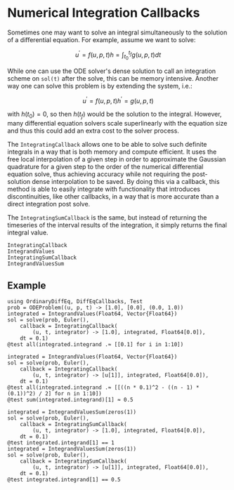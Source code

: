 # Numerical Integration Callbacks

Sometimes one may want to solve an integral simultaneously to the solution of a differential equation. For example,
assume we want to solve:

```math
u^\prime = f(u,p,t)
h = \int_{t_0}^{t_f} g(u,p,t) dt
```

While one can use the ODE solver's dense solution to call an integration scheme on `sol(t)` after the solve, this can
be memory intensive. Another way one can solve this problem is by extending the system, i.e.:

```math
u^\prime = f(u,p,t)
h^\prime = g(u,p,t)
```

with $h(t_0) = 0$, so then $h(t_f)$ would be the solution to the integral. However, many differential equation solvers
scale superlinearly with the equation size and thus this could add an extra cost to the solver process.

The `IntegratingCallback` allows one to be able to solve such definite integrals in a way that is both memory and compute
efficient. It uses the free local interpolation of a given step in order to approximate the Gaussian quadrature for a given
step to the order of the numerical differential equation solve, thus achieving accuracy while not requiring the post-solution
dense interpolation to be saved. By doing this via a callback, this method is able to easily integrate with functionality
that introduces discontinuities, like other callbacks, in a way that is more accurate than a direct integration post solve.

The `IntegratingSumCallback` is the same, but instead of returning the timeseries of the interval results of the integration,
it simply returns the final integral value.

```@docs
IntegratingCallback
IntegrandValues
IntegratingSumCallback
IntegrandValuesSum
```

## Example

```@example integrating
using OrdinaryDiffEq, DiffEqCallbacks, Test
prob = ODEProblem((u, p, t) -> [1.0], [0.0], (0.0, 1.0))
integrated = IntegrandValues(Float64, Vector{Float64})
sol = solve(prob, Euler(),
    callback = IntegratingCallback(
        (u, t, integrator) -> [1.0], integrated, Float64[0.0]),
    dt = 0.1)
@test all(integrated.integrand .≈ [[0.1] for i in 1:10])

integrated = IntegrandValues(Float64, Vector{Float64})
sol = solve(prob, Euler(),
    callback = IntegratingCallback(
        (u, t, integrator) -> [u[1]], integrated, Float64[0.0]),
    dt = 0.1)
@test all(integrated.integrand .≈ [[((n * 0.1)^2 - ((n - 1) * (0.1))^2) / 2] for n in 1:10])
@test sum(integrated.integrand)[1] ≈ 0.5

integrated = IntegrandValuesSum(zeros(1))
sol = solve(prob, Euler(),
    callback = IntegratingSumCallback(
        (u, t, integrator) -> [1.0], integrated, Float64[0.0]),
    dt = 0.1)
@test integrated.integrand[1] == 1
integrated = IntegrandValuesSum(zeros(1))
sol = solve(prob, Euler(),
    callback = IntegratingSumCallback(
        (u, t, integrator) -> [u[1]], integrated, Float64[0.0]),
    dt = 0.1)
@test integrated.integrand[1] == 0.5
```
